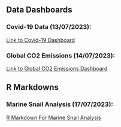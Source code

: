 ## Data Dashboards

### Covid-19 Data (13/07/2023):
[Link to Covid-19 Dashboard](https://public.tableau.com/app/profile/sami2054/viz/Covid19_Dashboard_16892779096030/Dashboard1)

### Global CO2 Emissions (14/07/2023):
[Link to Global CO2 Emissions Dashboard](https://public.tableau.com/app/profile/sami2054/viz/GlobalC02Emissions_16892900889020/Dashboard1)

## R Markdowns

### Marine Snail Analysis (17/07/2023):
[R Markdown For Marine Snail Analysis](https://github.com/SamiHaque2607/PortfolioProjects/blob/main/R%20Markdown%20For%20Marine%20Snail%20Analysis.md)
